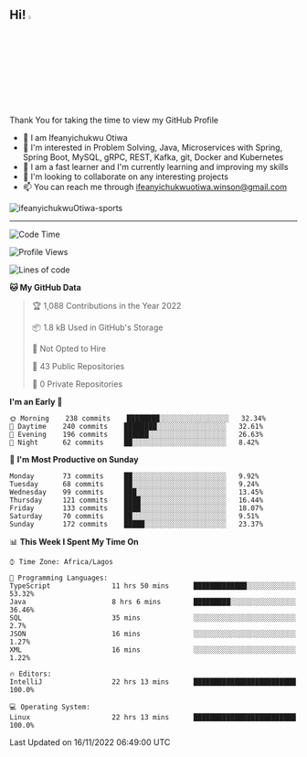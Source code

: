 <!-- BLOG-POST-LIST:START --><!-- BLOG-POST-LIST:END -->

## Hi! <img src="https://media.giphy.com/media/hvRJCLFzcasrR4ia7z/giphy.gif" width="4%"> 

Thank You for taking the time to view my GitHub Profile

- 👋 I am Ifeanyichukwu Otiwa
- 👀 I'm interested in Problem Solving, Java, Microservices with Spring, Spring Boot, MySQL, gRPC, REST, Kafka, git, Docker and Kubernetes
- 🌱 I am a fast learner and I'm currently learning and improving my skills
- 💞️ I'm looking to collaborate on any interesting projects
- 📫 You can reach me through ifeanyichukwuotiwa.winson@gmail.com

<p align="left" marginTop="10px"> <img src="https://komarev.com/ghpvc/?username=ifeanyichukwuOtiwa-sports&label=Profile%20views&color=0e75b6&style=for-the-badge" alt="ifeanyichukwuOtiwa-sports" /> </p>

***

<!--START_SECTION:waka-->
![Code Time](http://img.shields.io/badge/Code%20Time-829%20hrs%201%20min-blue)

![Profile Views](http://img.shields.io/badge/Profile%20Views-1-blue)

![Lines of code](https://img.shields.io/badge/From%20Hello%20World%20I%27ve%20Written-42%20Thousand%20lines%20of%20code-blue)

**🐱 My GitHub Data** 

> 🏆 1,088 Contributions in the Year 2022
 > 
> 📦 1.8 kB Used in GitHub's Storage 
 > 
> 🚫 Not Opted to Hire
 > 
> 📜 43 Public Repositories 
 > 
> 🔑 0 Private Repositories  
 > 
**I'm an Early 🐤** 

```text
🌞 Morning    238 commits    ████████░░░░░░░░░░░░░░░░░   32.34% 
🌆 Daytime    240 commits    ████████░░░░░░░░░░░░░░░░░   32.61% 
🌃 Evening    196 commits    ██████░░░░░░░░░░░░░░░░░░░   26.63% 
🌙 Night      62 commits     ██░░░░░░░░░░░░░░░░░░░░░░░   8.42%

```
📅 **I'm Most Productive on Sunday** 

```text
Monday       73 commits     ██░░░░░░░░░░░░░░░░░░░░░░░   9.92% 
Tuesday      68 commits     ██░░░░░░░░░░░░░░░░░░░░░░░   9.24% 
Wednesday    99 commits     ███░░░░░░░░░░░░░░░░░░░░░░   13.45% 
Thursday     121 commits    ████░░░░░░░░░░░░░░░░░░░░░   16.44% 
Friday       133 commits    ████░░░░░░░░░░░░░░░░░░░░░   18.07% 
Saturday     70 commits     ██░░░░░░░░░░░░░░░░░░░░░░░   9.51% 
Sunday       172 commits    █████░░░░░░░░░░░░░░░░░░░░   23.37%

```


📊 **This Week I Spent My Time On** 

```text
⌚︎ Time Zone: Africa/Lagos

💬 Programming Languages: 
TypeScript               11 hrs 50 mins      █████████████░░░░░░░░░░░░   53.32% 
Java                     8 hrs 6 mins        █████████░░░░░░░░░░░░░░░░   36.46% 
SQL                      35 mins             ░░░░░░░░░░░░░░░░░░░░░░░░░   2.7% 
JSON                     16 mins             ░░░░░░░░░░░░░░░░░░░░░░░░░   1.27% 
XML                      16 mins             ░░░░░░░░░░░░░░░░░░░░░░░░░   1.22%

🔥 Editors: 
IntelliJ                 22 hrs 13 mins      █████████████████████████   100.0%

💻 Operating System: 
Linux                    22 hrs 13 mins      █████████████████████████   100.0%

```


 Last Updated on 16/11/2022 06:49:00 UTC
<!--END_SECTION:waka-->

<!--
<p align="center">
![trophy](https://github-profile-trophy.vercel.app/?username=ifeanyichukwuOtiwa-sports&theme=onedark) (https://github.com/ryo-ma/github-profile-trophy)
</p>
-->

<!---
ifeanyi-otiwa/ifeanyi-otiwa is a ✨ special ✨ repository because its `README.md` (this file) appears on your GitHub profile.
You can click the Preview link to take a look at your changes.
--->
